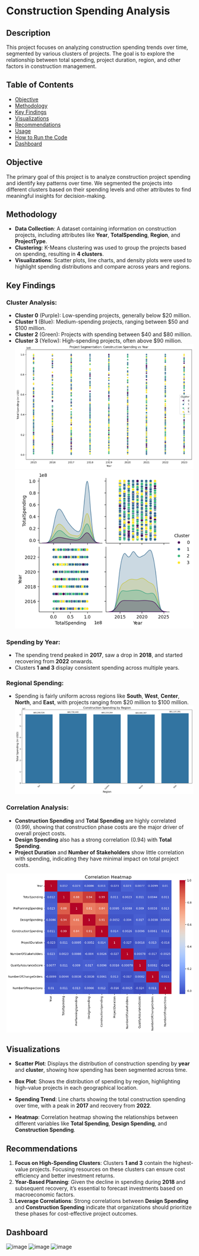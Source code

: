# Construction Spending Analysis

## Description
This project focuses on analyzing construction spending trends over time, segmented by various clusters of projects. The goal is to explore the relationship between total spending, project duration, region, and other factors in construction management.

## Table of Contents
- [Objective](#objective)
- [Methodology](#methodology)
- [Key Findings](#key-findings)
- [Visualizations](#visualizations)
- [Recommendations](#recommendations)
- [Usage](#usage)
- [How to Run the Code](#how-to-run-the-code)
- [Dashboard](#dashboard)

## Objective
The primary goal of this project is to analyze construction project spending and identify key patterns over time. We segmented the projects into different clusters based on their spending levels and other attributes to find meaningful insights for decision-making.

## Methodology
- **Data Collection**: A dataset containing information on construction projects, including attributes like **Year**, **TotalSpending**, **Region**, and **ProjectType**.
- **Clustering**: K-Means clustering was used to group the projects based on spending, resulting in **4 clusters**.
- **Visualizations**: Scatter plots, line charts, and density plots were used to highlight spending distributions and compare across years and regions.

## Key Findings

### Cluster Analysis:
- **Cluster 0** (Purple): Low-spending projects, generally below $20 million.
- **Cluster 1** (Blue): Medium-spending projects, ranging between $50 and $100 million.
- **Cluster 2** (Green): Projects with spending between $40 and $80 million.
- **Cluster 3** (Yellow): High-spending projects, often above $90 million.
![alt text](image.png)
![alt text](image-1.png)

### Spending by Year:
- The spending trend peaked in **2017**, saw a drop in **2018**, and started recovering from **2022** onwards.
- Clusters **1 and 3** display consistent spending across multiple years.

### Regional Spending:
- Spending is fairly uniform across regions like **South**, **West**, **Center**, **North**, and **East**, with projects ranging from $20 million to $100 million.
![alt text](image-3.png)

### Correlation Analysis:
- **Construction Spending** and **Total Spending** are highly correlated (0.99), showing that construction phase costs are the major driver of overall project costs.
- **Design Spending** also has a strong correlation (0.94) with **Total Spending**.
- **Project Duration** and **Number of Stakeholders** show little correlation with spending, indicating they have minimal impact on total project costs.
  
![alt text](image-5.png)

## Visualizations
- **Scatter Plot**: Displays the distribution of construction spending by **year** and **cluster**, showing how spending has been segmented across time.

- **Box Plot**: Shows the distribution of spending by region, highlighting high-value projects in each geographical location.

- **Spending Trend**: Line charts showing the total construction spending over time, with a peak in **2017** and recovery from **2022**.

- **Heatmap**: Correlation heatmap showing the relationships between different variables like **Total Spending**, **Design Spending**, and **Construction Spending**.


## Recommendations
1. **Focus on High-Spending Clusters**: Clusters **1 and 3** contain the highest-value projects. Focusing resources on these clusters can ensure cost efficiency and better investment returns.
2. **Year-Based Planning**: Given the decline in spending during **2018** and subsequent recovery, it’s essential to forecast investments based on macroeconomic factors.
3. **Leverage Correlations**: Strong correlations between **Design Spending** and **Construction Spending** indicate that organizations should prioritize these phases for cost-effective project outcomes.

## Dashboard 
![image](https://github.com/user-attachments/assets/bff17404-9f50-4ee0-9116-8753d5896e8a)
![image](https://github.com/user-attachments/assets/f21efd48-e3d0-445a-8e68-0d20c34c0856)
![image](https://github.com/user-attachments/assets/83790d9e-179b-4cad-b9b0-49f4223455f3)


